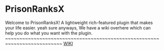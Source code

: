 # PrisonRanksX
Welcome to PrisonRanksX!
A lightweight rich-featured plugin that makes your life easier. yeah sure
anyways, We have a wiki overhere which can help you do what you want with the plugin.  
\~~~~~~~~~~~~~~~~~~~~~~~~~~~~~~~~~~~~~~~~~~~~~~~~~~~~~~~~~~~~~~~~~~~~~~~~~~
[WIKI](https://github.com/TheGaming999/PrisonRanksX/wiki)

